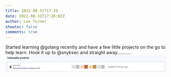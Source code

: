 ```yaml
---
title: 2022-08-31T17-28
date: 2022-08-31T17:28:02Z
author: Lee Turner
showtoc: false
comments: true
---
```


Started learning @golang recently and have a few little projects on the go to help learn.  Hook it up to @snyksec and straight away........... ![](/img/x//1565028655079854085-FbgZP_pXEAUnBX_.jpg)

